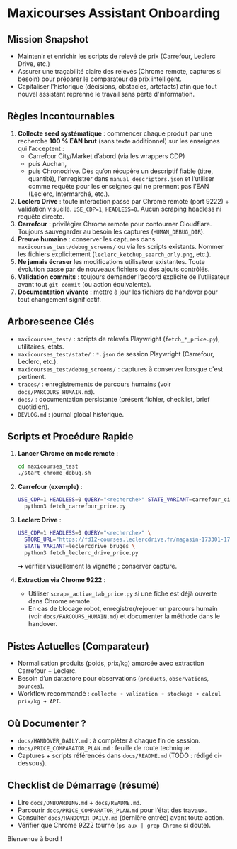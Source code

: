 # Maxicourses Assistant Onboarding

## Mission Snapshot
- Maintenir et enrichir les scripts de relevé de prix (Carrefour, Leclerc Drive, etc.)
- Assurer une traçabilité claire des relevés (Chrome remote, captures si besoin) pour préparer le comparateur de prix intelligent.
- Capitaliser l'historique (décisions, obstacles, artefacts) afin que tout nouvel assistant reprenne le travail sans perte d'information.

## Règles Incontournables
1. **Collecte seed systématique** : commencer chaque produit par une recherche **100 % EAN brut** (sans texte additionnel) sur les enseignes qui l’acceptent :
   - Carrefour City/Market d’abord (via les wrappers CDP)
   - puis Auchan,
   - puis Chronodrive.
   Dès qu’on récupère un descriptif fiable (titre, quantité), l’enregistrer dans `manual_descriptors.json` et l’utiliser comme requête pour les enseignes qui ne prennent pas l’EAN (Leclerc, Intermarché, etc.).
2. **Leclerc Drive** : toute interaction passe par Chrome remote (port 9222) + validation visuelle. `USE_CDP=1`, `HEADLESS=0`. Aucun scraping headless ni requête directe.
3. **Carrefour** : privilégier Chrome remote pour contourner Cloudflare. Toujours sauvegarder au besoin les captures (`HUMAN_DEBUG_DIR`).
3. **Preuve humaine** : conserver les captures dans `maxicourses_test/debug_screens/` ou via les scripts existants. Nommer les fichiers explicitement (`leclerc_ketchup_search_only.png`, etc.).
4. **Ne jamais écraser** les modifications utilisateur existantes. Toute évolution passe par de nouveaux fichiers ou des ajouts contrôlés.
5. **Validation commits** : toujours demander l’accord explicite de l’utilisateur avant tout `git commit` (ou action équivalente).
6. **Documentation vivante** : mettre à jour les fichiers de handover pour tout changement significatif.

## Arborescence Clés
- `maxicourses_test/` : scripts de relevés Playwright (`fetch_*_price.py`), utilitaires, états.
- `maxicourses_test/state/` : `*.json` de session Playwright (Carrefour, Leclerc, etc.).
- `maxicourses_test/debug_screens/` : captures à conserver lorsque c'est pertinent.
- `traces/` : enregistrements de parcours humains (voir `docs/PARCOURS_HUMAIN.md`).
- `docs/` : documentation persistante (présent fichier, checklist, brief quotidien).
- `DEVLOG.md` : journal global historique.

## Scripts et Procédure Rapide
1. **Lancer Chrome en mode remote** :
   ```bash
   cd maxicourses_test
   ./start_chrome_debug.sh
   ```
2. **Carrefour (exemple)** :
   ```bash
   USE_CDP=1 HEADLESS=0 QUERY="<recherche>" STATE_VARIANT=carrefour_city \
     python3 fetch_carrefour_price.py
   ```
3. **Leclerc Drive** :
   ```bash
   USE_CDP=1 HEADLESS=0 QUERY="<recherche>" \
     STORE_URL="https://fd12-courses.leclercdrive.fr/magasin-173301-173301-bruges.aspx" \
     STATE_VARIANT=leclercdrive_bruges \
     python3 fetch_leclerc_drive_price.py
   ```
   ➜ vérifier visuellement la vignette ; conserver capture.

4. **Extraction via Chrome 9222** :
   - Utiliser `scrape_active_tab_price.py` si une fiche est déjà ouverte dans Chrome remote.
   - En cas de blocage robot, enregistrer/rejouer un parcours humain (voir `docs/PARCOURS_HUMAIN.md`) et documenter la méthode dans le handover.

## Pistes Actuelles (Comparateur)
- Normalisation produits (poids, prix/kg) amorcée avec extraction Carrefour + Leclerc.
- Besoin d’un datastore pour observations (`products`, `observations`, `sources`).
- Workflow recommandé : `collecte ➜ validation ➜ stockage ➜ calcul prix/kg ➜ API`.

## Où Documenter ?
- `docs/HANDOVER_DAILY.md` : à compléter à chaque fin de session.
- `docs/PRICE_COMPARATOR_PLAN.md` : feuille de route technique.
- Captures + scripts référencés dans `docs/README.md` (TODO : rédigé ci-dessous).

## Checklist de Démarrage (résumé)
- Lire `docs/ONBOARDING.md` + `docs/README.md`.
- Parcourir `docs/PRICE_COMPARATOR_PLAN.md` pour l’état des travaux.
- Consulter `docs/HANDOVER_DAILY.md` (dernière entrée) avant toute action.
- Vérifier que Chrome 9222 tourne (`ps aux | grep Chrome` si doute).

Bienvenue à bord !
